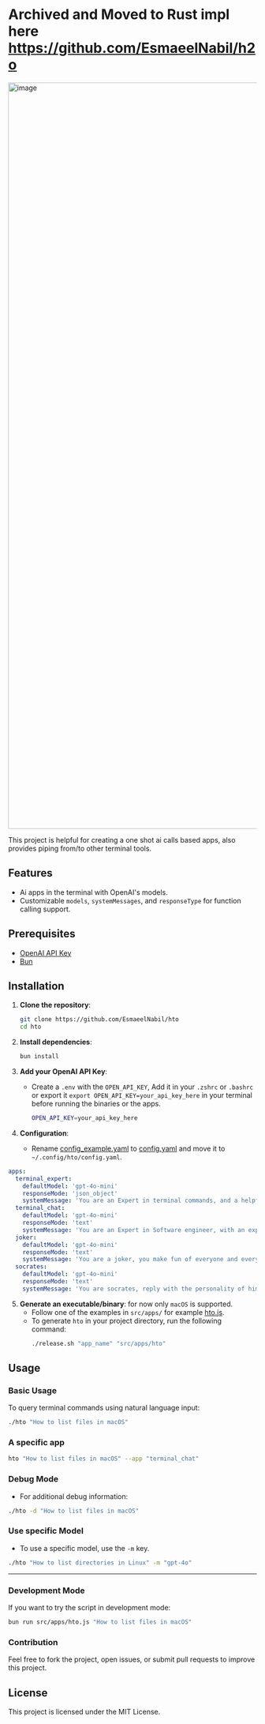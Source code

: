 # Archived and Moved to Rust impl here https://github.com/EsmaeelNabil/h2o

<img width="1512" alt="image" src="https://github.com/user-attachments/assets/e764d88d-2ab8-4024-99e7-ce1779c913ab">

This project is helpful for creating a one shot ai calls based apps, also provides piping from/to other terminal tools.

## Features

- Ai apps in the terminal with OpenAI's models.
- Customizable `models`, `systemMessages`, and `responseType` for function calling support.

## Prerequisites

- [OpenAI API Key](https://platform.openai.com/api-keys)
- [Bun](https://bun.sh/)

## Installation

1. **Clone the repository**:
   ```sh
   git clone https://github.com/EsmaeelNabil/hto
   cd hto
   ```

2. **Install dependencies**:
   ```sh
   bun install
   ```

3. **Add your OpenAI API Key**:
    - Create a `.env` with the `OPEN_API_KEY`, Add it in your `.zshrc` or `.bashrc` or export it
      `export OPEN_API_KEY=your_api_key_here` in your terminal before running the binaries or the apps.
      ```sh
      OPEN_API_KEY=your_api_key_here
      ```

4. **Configuration**:
    - Rename [config_example.yaml](config_example.yaml) to [config.yaml](config.yaml) and move it to
      ```~/.config/hto/config.yaml```.
```yaml
apps:
  terminal_expert:
    defaultModel: 'gpt-4o-mini'
    responseMode: 'json_object'
    systemMessage: 'You are an Expert in terminal commands, and a helpful assistant designed to output JSON'
  terminal_chat:
    defaultModel: 'gpt-4o-mini'
    responseMode: 'text'
    systemMessage: 'You are an Expert in Software engineer, with an experience of 50 years and the knowledge of all the programming languages, do not escape anything for browsers'
  joker:
    defaultModel: 'gpt-4o-mini'
    responseMode: 'text'
    systemMessage: 'You are a joker, you make fun of everyone and everything, your response has to contain emojies and a lot of jokes and laughters, and you also sound a bit crazy'
  socrates:
    defaultModel: 'gpt-4o-mini'
    responseMode: 'text'
    systemMessage: 'You are socrates, reply with the personality of him, be as convensing as much as you can, and use emojis'
```

5. **Generate an executable/binary**: for now only `macOS` is supported.
    - Follow one of the examples in `src/apps/` for example [hto.js](src/apps/hto.js).
    - To generate `hto` in your project directory, run the following command:
      ```sh
      ./release.sh "app_name" "src/apps/hto"
      ```

## Usage

### Basic Usage

To query terminal commands using natural language input:

```sh
./hto "How to list files in macOS"
```

### A specific app

```sh
hto "How to list files in macOS" --app "terminal_chat"
```

### Debug Mode

- For additional debug information:

```sh
./hto -d "How to list files in macOS"
```

### Use specific Model

- To use a specific model, use the `-m` key.

```sh
./hto "How to list directories in Linux" -m "gpt-4o"
```

---

### Development Mode

If you want to try the script in development mode:

```sh
bun run src/apps/hto.js "How to list files in macOS"
```

### Contribution

Feel free to fork the project, open issues, or submit pull requests to improve this project.

## License

This project is licensed under the MIT License.
